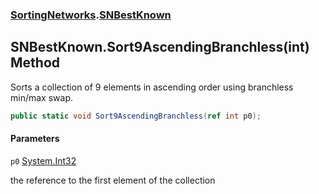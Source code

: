 ### [SortingNetworks](SortingNetworks.md 'SortingNetworks').[SNBestKnown](SortingNetworks.SNBestKnown.md 'SortingNetworks.SNBestKnown')

## SNBestKnown.Sort9AscendingBranchless(int) Method

Sorts a collection of 9 elements in ascending order using branchless min/max swap.

```csharp
public static void Sort9AscendingBranchless(ref int p0);
```
#### Parameters

<a name='SortingNetworks.SNBestKnown.Sort9AscendingBranchless(int).p0'></a>

`p0` [System.Int32](https://docs.microsoft.com/en-us/dotnet/api/System.Int32 'System.Int32')

the reference to the first element of the collection